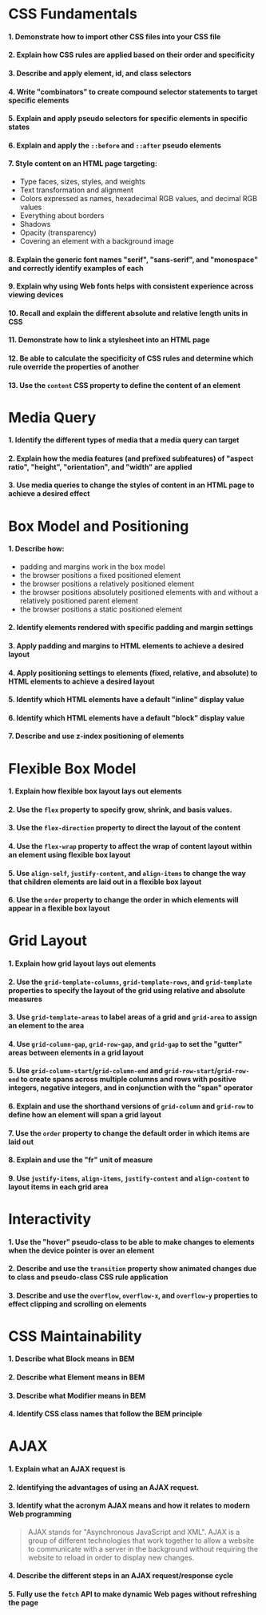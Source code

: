 # CSS Fundamentals 

#### 1. Demonstrate how to import other CSS files into your CSS file
#### 2. Explain how CSS rules are applied based on their order and specificity
#### 3. Describe and apply element, id, and class selectors
#### 4. Write "combinators" to create compound selector statements to target specific elements
#### 5. Explain and apply pseudo selectors for specific elements in specific states
#### 6. Explain and apply the `::before` and `::after` pseudo elements
#### 7. Style content on an HTML page targeting:
  - Type faces, sizes, styles, and weights
  - Text transformation and alignment
  - Colors expressed as names, hexadecimal RGB values, and decimal RGB values
  - Everything about borders
  - Shadows
  - Opacity (transparency)
  - Covering an element with a background image

#### 8. Explain the generic font names "serif", "sans-serif", and "monospace" and correctly identify examples of each
#### 9. Explain why using Web fonts helps with consistent experience across viewing devices
#### 10. Recall and explain the different absolute and relative length units in CSS
#### 11. Demonstrate how to link a stylesheet into an HTML page
#### 12. Be able to calculate the specificity of CSS rules and determine which rule override the properties of another
#### 13. Use the `content` CSS property to define the content of an element

# Media Query

#### 1. Identify the different types of media that a media query can target
#### 2. Explain how the media features (and prefixed subfeatures) of "aspect ratio", "height", "orientation", and "width" are applied
#### 3. Use media queries to change the styles of content in an HTML page to achieve a desired effect

# Box Model and Positioning

#### 1. Describe how:
  - padding and margins work in the box model
  - the browser positions a fixed positioned element
  - the browser positions a relatively positioned element
  - the browser positions absolutely positioned elements with and without a relatively positioned parent element
  - the browser positions a static positioned element

#### 2. Identify elements rendered with specific padding and margin settings
#### 3. Apply padding and margins to HTML elements to achieve a desired layout
#### 4. Apply positioning settings to elements (fixed, relative, and absolute) to HTML elements to achieve a desired layout
#### 5. Identify which HTML elements have a default "inline" display value
#### 6. Identify which HTML elements have a default "block" display value
#### 7. Describe and use z-index positioning of elements

# Flexible Box Model 

#### 1. Explain how flexible box layout lays out elements
#### 2. Use the `flex` property to specify grow, shrink, and basis values.
#### 3. Use the `flex-direction` property to direct the layout of the content
#### 4. Use the `flex-wrap` property to affect the wrap of content layout within an element using flexible box layout
#### 5. Use `align-self`, `justify-content`, and `align-items` to change the way that children elements are laid out in a flexible box layout
#### 6. Use the `order` property to change the order in which elements will appear in a flexible box layout

# Grid Layout

#### 1. Explain how grid layout lays out elements
#### 2. Use the `grid-template-columns`, `grid-template-rows`, and `grid-template` properties to specify the layout of the grid using relative and absolute measures
#### 3. Use `grid-template-areas` to label areas of a grid and `grid-area` to assign an element to the area
#### 4. Use `grid-column-gap`, `grid-row-gap`, and `grid-gap` to set the "gutter" areas between elements in a grid layout
#### 5. Use `grid-column-start`/`grid-column-end` and `grid-row-start`/`grid-row-end` to create spans across multiple columns and rows with positive integers, negative integers, and in conjunction with the "span" operator
#### 6. Explain and use the shorthand versions of `grid-column` and `grid-row` to define how an element will span a grid layout
#### 7. Use the `order` property to change the default order in which items are laid out
#### 8. Explain and use the "fr" unit of measure
#### 9. Use `justify-items`, `align-items`, `justify-content` and `align-content` to layout items in each grid area

# Interactivity

#### 1. Use the "hover" pseudo-class to be able to make changes to elements when the device pointer is over an element
#### 2. Describe and use the `transition` property show animated changes due to class and pseudo-class CSS rule application
#### 3. Describe and use the `overflow`, `overflow-x`, and `overflow-y` properties to effect clipping and scrolling on elements

# CSS Maintainability

#### 1. Describe what Block means in BEM
#### 2. Describe what Element means in BEM
#### 3. Describe what Modifier means in BEM
#### 4. Identify CSS class names that follow the BEM principle

# AJAX

#### 1. Explain what an AJAX request is
#### 2. Identifying the advantages of using an AJAX request.
#### 3. Identify what the acronym AJAX means and how it relates to modern Web programming
> AJAX stands for "Asynchronous JavaScript and XML". AJAX is a group of different technologies that work together to allow a website to communicate with a server in the background without requiring the website to reload in order to display new changes.
#### 4. Describe the different steps in an AJAX request/response cycle
#### 5. Fully use the `fetch` API to make dynamic Web pages without refreshing the page
